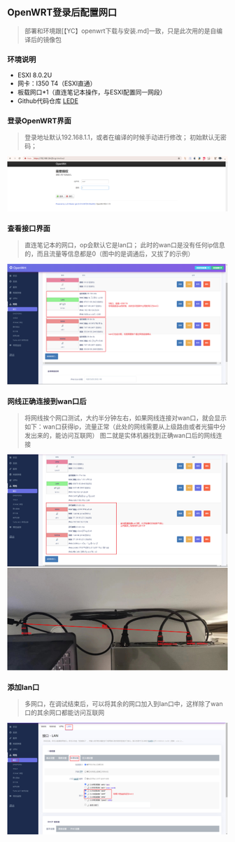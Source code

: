 ## OpenWRT登录后配置网口
> 部署和环境跟[【YC】openwrt下载与安装.md]一致，只是此次用的是自编译后的镜像包

### 环境说明
* ESXI 8.0.2U
* 网卡：I350 T4（ESXI直通）
* 板载网口*1（直连笔记本操作，与ESXI配置同一网段）
* Github代码仓库 [LEDE](https://github.com/coolsnowwolf/lede)

### 登录OpenWRT界面
> 登录地址默认192.168.1.1，或者在编译的时候手动进行修改；
> 初始默认无密码；

![登录界面](../resource/opewrt/openwrt-登录界面.png)

### 查看接口界面
> 直连笔记本的网口，op会默认它是lan口；
> 此时的wan口是没有任何ip信息的，而且流量等信息都是0（图中的是调通后，又拔了的示例）

![wan口连接后](../resource/opewrt/openwrt-wan口连接后.png)

### 网线正确连接到wan口后
> 将网线挨个网口测试，大约半分钟左右，如果网线连接对wan口，就会显示如下：wan口获得ip，流量正常（此处的网线需要从上级路由或者光猫中分发出来的，能访问互联网）
> 图二就是实体机器找到正确wan口后的网线连接

![直连后lan口显示](../resource/opewrt/openwrt-直连后lan口显示.png)
![网线布线图](../resource/opewrt/openwrt-网线布线图.png)

### 添加lan口
> 多网口，在调试结束后，可以将其余的网口加入到lan口中，这样除了wan口的其余网口都能访问互联网

![添加lan口](../resource/opewrt/openwrt-添加lan口.png)
